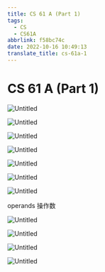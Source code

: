 ```yaml
---
title: CS 61 A (Part 1)
tags:
  - CS
  - CS61A
abbrlink: f58bc74c
date: 2022-10-16 10:49:13
translate_title: cs-61a-1
---
```


# CS 61 A (Part 1)

![Untitled](https://cdn.jsdelivr.net/gh/kitety/blog_img@master/image/202210161054534.png)
<!-- more -->


![Untitled](https://cdn.jsdelivr.net/gh/kitety/blog_img@master/image/202210161055085.png)

![Untitled](https://cdn.jsdelivr.net/gh/kitety/blog_img@master/image/202210161055323.png)

![Untitled](https://cdn.jsdelivr.net/gh/kitety/blog_img@master/image/202210161056198.png)

![Untitled](https://cdn.jsdelivr.net/gh/kitety/blog_img@master/image/202210161056290.png)

![Untitled](https://cdn.jsdelivr.net/gh/kitety/blog_img@master/image/202210161057823.png)

![Untitled](https://cdn.jsdelivr.net/gh/kitety/blog_img@master/image/202210161057301.png)

operands 操作数

![Untitled](https://cdn.jsdelivr.net/gh/kitety/blog_img@master/image/202210161058781.png)

![Untitled](https://cdn.jsdelivr.net/gh/kitety/blog_img@master/image/202210161058085.png)

![Untitled](https://cdn.jsdelivr.net/gh/kitety/blog_img@master/image/202210161058558.png)

![Untitled](https://cdn.jsdelivr.net/gh/kitety/blog_img@master/image/202210161059435.png)
